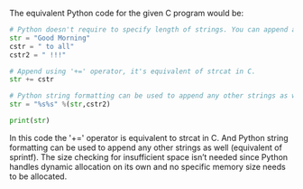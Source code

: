 The equivalent Python code for the given C program would be:

```python
# Python doesn't require to specify length of strings. You can append as many characters as you want.
str = "Good Morning"
cstr = " to all"
cstr2 = " !!!"

# Append using '+=' operator, it's equivalent of strcat in C.
str += cstr

# Python string formatting can be used to append any other strings as well (equivalent of sprintf).
str = "%s%s" %(str,cstr2)

print(str)
```
In this code the '+=' operator is equivalent to strcat in C. And Python string formatting can be used to append any other strings as well (equivalent of sprintf). The size checking for insufficient space isn’t needed since Python handles dynamic allocation on its own and no specific memory size needs to be allocated.

